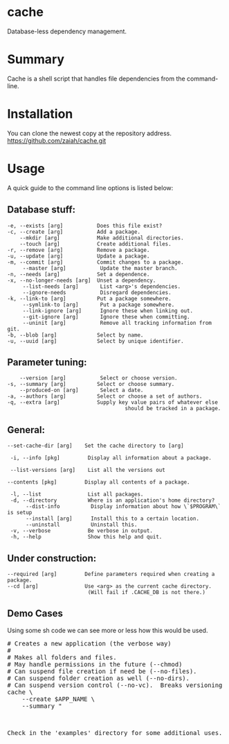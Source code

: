 # cache
Database-less dependency management.

# Summary
Cache is a shell script that handles file dependencies from the command-line.

# Installation
You can clone the newest copy at the repository address.
https://github.com/zaiah/cache.git

# Usage
A quick guide to the command line options is listed below: 

## Database stuff:
	-e, --exists [arg]           Does this file exist? 
	-c, --create [arg]           Add a package. 
	    --mkdir [arg]            Make additional directories. 
	    --touch [arg]            Create additional files.
	-r, --remove [arg]           Remove a package. 
	-u, --update [arg]           Update a package. 
	-m, --commit [arg]           Commit changes to a package.
		 --master [arg]           Update the master branch. 
	-n, --needs [arg]            Set a dependence. 
	-x, --no-longer-needs [arg]  Unset a dependency. 
		 --list-needs [arg]       List <arg>'s dependencies.
		 --ignore-needs           Disregard dependencies. 
	-k, --link-to [arg]          Put a package somewhere.
		 --symlink-to [arg]       Put a package somewhere.
		 --link-ignore [arg]      Ignore these when linking out.
		 --git-ignore [arg]       Ignore these when committing.
		 --uninit [arg]           Remove all tracking information from git.
	-b, --blob [arg]             Select by name. 
	-u, --uuid [arg]             Select by unique identifier. 

## Parameter tuning:
		--version [arg]           Select or choose version. 
	-s, --summary [arg]          Select or choose summary. 
		--produced-on [arg]       Select a date.
	-a, --authors [arg]          Select or choose a set of authors. 
	-q, --extra [arg]            Supply key value pairs of whatever else 
										  should be tracked in a package. 

## General:
    --set-cache-dir [arg]    Set the cache directory to [arg]

	 -i, --info [pkg]         Display all information about a package.

	 --list-versions [arg]    List all the versions out

    --contents [pkg]         Display all contents of a package.

	 -l, --list               List all packages.
	 -d, --directory          Where is an application's home directory? 
		  --dist-info          Display information about how \`$PROGRAM\` is setup
		  --install [arg]      Install this to a certain location. 
		  --uninstall          Uninstall this. 
	 -v, --verbose            Be verbose in output.
	 -h, --help               Show this help and quit.

## Under construction:
    --required [arg]         Define parameters required when creating a package.
    --cd [arg]               Use <arg> as the current cache directory.
	                          (Will fail if .CACHE_DB is not there.)


## Demo Cases
Using some sh code we can see more or less how this would be used.
<pre>
# Creates a new application (the verbose way)
#
# Makes all folders and files.
# May handle permissions in the future (--chmod)
# Can suspend file creation if need be (--no-files). 
# Can suspend folder creation as well (--no-dirs). 
# Can suspend version control (--no-vc).  Breaks versioning though.
cache \
	--create $APP_NAME \
	--summary "<from kirk script, none if nothing supplied" \
	--no-files \		# Will still include DEPENDENCIES and HISTORY
	--mkdir "css" \
	--mkdir "extern" \
	--mkdir "js" \
	--mkdir "lua" \
	--mkdir "html/static" \
	--mkdir "storage" \
	--mkdir "templates" \
	--touch "CHANGELOG.md" \
	--touch "LICENSE.md" \
	--touch "README.md" \
	--touch "$APP_NAME.lua" \
	--touch "tests/{up,down,left,right}.lua" \
	--touch "extern/Makefile"
</pre>

<p>
Check in the 'examples' directory for some additional uses.
</p>
